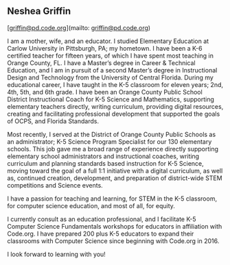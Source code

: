## Neshea Griffin

[griffin@pd.code.org](mailto: griffin@pd.code.org)

I am a mother, wife, and an educator. I studied Elementary Education at Carlow University in Pittsburgh, PA; my hometown. I have been a K-6 certified teacher for fifteen years, of which I have spent most teaching in Orange County, FL. I have a Master’s degree in Career & Technical Education, and I am in pursuit of a second Master’s degree in Instructional Design and Technology from the University of Central Florida.
During my educational career, I have taught in the K-5 classroom for eleven years; 2nd, 4th, 5th, and 6th grade.  I have been an Orange County Public School District Instructional Coach for K-5 Science and Mathematics, supporting elementary teachers directly, writing curriculum, providing digital resources, creating and facilitating professional development that supported the goals of OCPS, and Florida Standards.

Most recently, I served at the District of Orange County Public Schools as an administrator; K-5 Science Program Specialist for our 130 elementary schools. This job gave me a broad range of experience directly supporting elementary school administrators and instructional coaches, writing curriculum and planning standards based instruction for K-5 Science, moving toward the goal of a full 1:1 initiative with a digital curriculum, as well as, continued creation, development, and preparation of district-wide STEM competitions and Science events.

I have a passion for teaching and learning, for STEM in the K-5 classroom, for computer science education, and most of all, for equity.

I currently consult as an education professional, and I facilitate K-5 Computer Science Fundamentals workshops for educators in affiliation with Code.org. I have prepared 200 plus K-5 educators to expand their classrooms with Computer Science since beginning with Code.org in 2016.

I look forward to learning with you!
